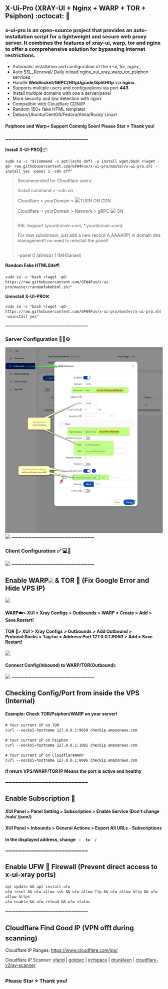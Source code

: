 ## X-Ui-Pro (XRAY-UI + Nginx + WARP + TOR + Psiphon) :octocat:	:open_file_folder:	
### x-ui-pro is an open-source project that provides an auto-installation script for a lightweight and secure web proxy server. It combines the features of xray-ui, warp, tor and nginx to offer a comprehensive solution for bypassing internet restrictions.

- Automatic installation and configuration of the x-ui, tor, nginx,...
- Auto SSL_Renewal/ Daily reload nginx_xui_xray_warp_tor_psiphon services
- Handle **WebSocket/GRPC/HttpUgrade/SplitHttp** via **nginx**.
- Supports multiple users and configurations via port **443**
- Install multiple domains with one a server/panel
- More security and low detection with nginx
- Compatible with Cloudflare CDN/IP
- Random 150+ fake HTML template!
- Debian/Ubuntu/CentOS/Fedora/Alma/Rocky Linux!

#### Psiphone and Warp+ Support Commig Soon! Please Star ⭐ Thank you!
➖➖➖➖➖➖➖➖➖➖➖➖➖➖➖➖➖➖➖➖➖➖➖➖➖

**Install X-UI-PRO**:dvd::package:

```
sudo su -c "$(command -v apt||echo dnf) -y install wget;bash <(wget -qO- raw.githubusercontent.com/GFW4Fun/x-ui-pro/master/x-ui-pro.sh) -install yes -panel 1 -cdn off"
```
> 
> Recommended for Cloudflare users:
> 
> Install command >  -cdn on
> 
> Cloudflare > yourDomain > <img src="https://raw.githubusercontent.com/GFW4Fun/x-ui-pro/master/media/cdnon.png" width="34">TURN ON CDN
>
> Cloudflare > yourDomain > Network > gRPC <img src="https://raw.githubusercontent.com/GFW4Fun/x-ui-pro/master/media/TURNON.png" width="28"> ON
> ##
> SSL Support (yourdomain.com, *.yourdomain.com)
>
> For new subdomain, just add a new record A,AAAA[IP] in domain dns management! no need to reinstall the
panel!
> 
> ##
> -panel 0 (alireza) 1 (MHSanaei)
> 
**Random Fake HTMLSite**:earth_asia:	
```
sudo su -c "bash <(wget -qO- https://raw.githubusercontent.com/GFW4Fun/x-ui-pro/master/randomfakehtml.sh)"
```

**Uninstall X-UI-PRO**:x:
```
sudo su -c "bash <(wget -qO- https://raw.githubusercontent.com/GFW4Fun/x-ui-pro/master/x-ui-pro.sh) -uninstall yes"
```

➖➖➖➖➖➖➖➖➖➖➖➖➖➖➖➖➖➖➖➖➖➖➖➖➖
### Server Configuration :wrench:🐧⚙️
![](https://raw.githubusercontent.com/GFW4Fun/x-ui-pro/master/media/Config_XUI_ADMIN_4.jpg)
![](https://raw.githubusercontent.com/GFW4Fun/x-ui-pro/master/media/grpc_config_format.jpg)
➖➖➖➖➖➖➖➖➖➖➖➖➖➖➖➖➖➖➖➖➖➖➖➖➖
### Client Configuration :white_check_mark:	:computer:🔌
![](https://raw.githubusercontent.com/GFW4Fun/x-ui-pro/master/media/XUI_CONFIG_XRAY_CLIENT_EDIT2.png)
➖➖➖➖➖➖➖➖➖➖➖➖➖➖➖➖➖➖➖➖➖➖➖➖➖
## Enable WARP<img src="https://raw.githubusercontent.com/GFW4Fun/x-ui-pro/master/media/cdnon.png" width="34"> & TOR 🧅 (Fix Google Error and Hide VPS IP)
![](https://raw.githubusercontent.com/GFW4Fun/x-ui-pro/master/media/error403Google.png)
#### WARP☁️> XUI > Xray Configs > Outbounds > WARP > Create > Add > Save Restart!
#### TOR 🧅> XUI > Xray Configs > Outbounds > Add Outbound > Protocol:Socks > Tag:tor > Address:Port 127.0.0.1:9050 > Add > Save Restart!
![](https://raw.githubusercontent.com/GFW4Fun/x-ui-pro/master/media/warptor.jpg)
#### Connect Config(Inbound) to WARP/TOR(Outbound):
![](https://raw.githubusercontent.com/GFW4Fun/x-ui-pro/master/media/warptor3.jpg)
➖➖➖➖➖➖➖➖➖➖➖➖➖➖➖➖➖➖➖➖➖➖➖➖➖
## Checking Config/Port from inside the VPS (Internal)
#### Example: Check TOR/Psiphon/WARP on your server!
```
# Your current IP on TOR
curl --socks5-hostname 127.0.0.1:9050 checkip.amazonaws.com

# Your current IP on Psiphon
curl --socks5-hostname 127.0.0.1:1081 checkip.amazonaws.com

# Your current IP on CloudflareWARP
curl --socks5-hostname 127.0.0.1:8086 checkip.amazonaws.com
```
#### If return VPS/WARP/TOR IP Means the port is active and healthy
➖➖➖➖➖➖➖➖➖➖➖➖➖➖➖➖➖➖➖➖➖➖➖➖➖
## Enable Subscription :link:
#### XUI Panel > Panel Setting > Subscription > Enable Service (Don't change /sub/ /json/)
#### XUI Panel > Inbounds > General Actions > Export All URLs - Subscriptions
#### In the displayed address, change `  :  to  /  `
➖➖➖➖➖➖➖➖➖➖➖➖➖➖➖➖➖➖➖➖➖➖➖➖➖
## Enable UFW :no_entry_sign: Firewall (Prevent direct access to x-ui-xray ports)
```
apt update && apt install ufw
ufw reset && ufw allow ssh && ufw allow ftp && ufw allow http && ufw allow https
ufw enable && ufw reload && ufw status
```
➖➖➖➖➖➖➖➖➖➖➖➖➖➖➖➖➖➖➖➖➖➖➖➖➖
## Cloudflare Find Good IP (VPN off❗ during scanning)
Cloudflare IP Ranges: https://www.cloudflare.com/ips/

Cloudflare IP Scanner: [vfarid](https://vfarid.github.io/cf-ip-scanner/) | [goldsrc](https://cloudflare-scanner.vercel.app) | [ircfspace](https://ircfspace.github.io/scanner/) | [drunkleen](https://drunkleen.github.io/ip-scanner/) | [cloudflare-v2ray-scanner](https://cloudflare-v2ray.vercel.app/)
##
### Please Star ⭐ Thank you!

